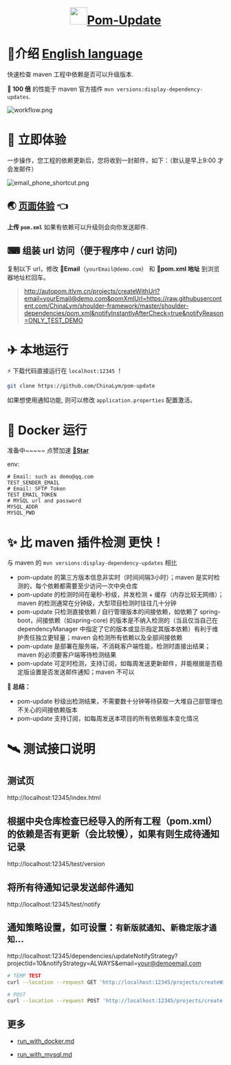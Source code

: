<h1 align="center"><img src="doc/img/update.svg" height="40" width="40" /><a href="https://github.com/ChinaLym/pom-update" target="_blank">Pom-Update</a></h1>

# 📖介绍 [English language](README.md)

快速检查 maven 工程中依赖是否可以升级版本.

**💪 100 倍** 的性能于 maven 官方插件 `mvn versions:display-dependency-updates`.

![workflow.png](doc/img/workflow.png)

# 🚀 立即体验

一步操作，您工程的依赖更新后，您将收到一封邮件，如下：（默认是早上9:00 才会发邮件）

![email_phone_shortcut.png](doc/img/email_phone_shortcut.png)

## 🌏 [页面体验](https://autopom.itlym.cn/index-CN.html) 👈

**上传 `pom.xml`** 如果有依赖可以升级则会向你发送邮件.

## ⌨ 组装 url 访问（便于程序中 / curl 访问)

复制以下 url，修改 **📧Email**（`yourEmail@demo.com`） 和 **🔗pom.xml 地址** 到浏览器地址栏回车。

> http://autopom.itlym.cn/projects/createWithUrl?email=yourEmail@demo.com&pomXmlUrl=https://raw.githubusercontent.com/ChinaLym/shoulder-framework/master/shoulder-dependencies/pom.xml&notifyInstantlyAfterCheck=true&notifyReason=ONLY_TEST_DEMO

# ✈ 本地运行

⚡ 下载代码直接运行在 `localhost:12345` ！

```bash
git clone https://github.com/ChinaLym/pom-update
````

如果想使用通知功能, 则可以修改 `application.properties` 配置激活。

# 🚢 Docker 运行

准备中~~~~~ 点赞加速 **[🌟Star](https://gitee.com/ChinaLym/pom-update/star)**

env:
```text
# Email: such as demo@qq.com
TEST_SENDER_EMAIL
# Email: SFTP Token
TEST_EMAIL_TOKEN
# MYSQL url and password
MYSQL_ADDR
MYSQL_PWD
```

# ✨ 比 maven 插件检测 **更快！**

与 maven 的 `mvn versions:display-dependency-updates` 相比

- pom-update 的第三方版本信息非实时（时间间隔3小时）；maven 是实时检测的，每个依赖都需要至少访问一次中央仓库
- pom-update 的检测时间在毫秒-秒级，并发检测 + 缓存（内存比较无网络）；maven 的检测通常在分钟级，大型项目检测时往往几十分钟
- pom-update 只检测直接依赖 / 自行管理版本的间接依赖，如依赖了 spring-boot，间接依赖（如spring-core) 的版本是不纳入检测的（当且仅当自己在 dependencyManager 中指定了它的版本或显示指定其版本依赖）有利于维护责任独立更轻量；maven 会检测所有依赖以及全部间接依赖
- pom-update 是部署在服务端，不消耗客户端性能，检测时直接出结果；maven 的必须要客户端等待检测结果
- pom-update 可定时检测，支持订阅，如每周发送更新邮件，并能根据是否稳定版设置是否发送邮件通知；maven 不可以

**📒 总结：**

- pom-update 秒级出检测结果，不需要数十分钟等待获取一大堆自己部管理也不关心的间接依赖版本
- pom-update 支持订阅，如每周发送本项目的所有依赖版本变化情况

# 🛰 测试接口说明

## 测试页
http://localhost:12345/index.html

## 根据中央仓库检查已经导入的所有工程（pom.xml）的依赖是否有更新（会比较慢），如果有则生成待通知记录
http://localhost:12345/test/version

## 将所有待通知记录发送邮件通知
http://localhost:12345/test/notify

## 通知策略设置，如可设置：`有新版就通知`、`新稳定版才通知`...
http://localhost:12345/dependencies/updateNotifyStrategy?projectId=10&notifyStrategy=ALWAYS&email=your@demoemail.com

```bash
# TEMP TEST
curl --location --request GET 'http://localhost:12345/projects/createWithUrl?email=yourEmail@demo.com&pomXmlUrl=https://raw.githubusercontent.com/ChinaLym/shoulder-framework/master/shoulder-dependencies/pom.xml&notifyInstantlyAfterCheck=true&notifyReason=ONLY_TEST_DEMO' || echo '======= SKIP dependency check. ======='
```
```bash
# POST
curl --location --request POST 'http://localhost:12345/projects/create' --form 'email=yourEmail@demo.com' --form 'pomXml=@shoulder-dependencies/pom.xml' --form 'notifyInstantlyAfterCheck=true' --form 'notifyReason=CI-<a href="https://cicd.yourdomain.com/xxx/${DRONE_REPO_NAME}">${DRONE_REPO_NAME}::${DRONE_REPO_BRANCH}</a><br> with <a href="https://cicd.yourdomain.cn/gogs/${DRONE_REPO_NAME}/${DRONE_BUILD_NUMBER}">Drone Build-${DRONE_BUILD_NUMBER}</a><br>' || echo '======= SKIP dependency check. ======='
```

## 更多

- [run_with_docker.md](doc/run_with_docker.md)

- [run_with_mysql.md](doc/run_with_mysql.md)